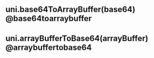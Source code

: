 ## uni.base64ToArrayBuffer(base64) @base64toarraybuffer

<!-- UTSAPIJSON.base64ToArrayBuffer.description -->

<!-- UTSAPIJSON.base64ToArrayBuffer.param -->

<!-- UTSAPIJSON.base64ToArrayBuffer.returnValue -->

<!-- UTSAPIJSON.base64ToArrayBuffer.compatibility -->

<!-- UTSAPIJSON.base64ToArrayBuffer.tutorial -->

## uni.arrayBufferToBase64(arrayBuffer) @arraybuffertobase64

<!-- UTSAPIJSON.arrayBufferToBase64.description -->

<!-- UTSAPIJSON.arrayBufferToBase64.param -->

<!-- UTSAPIJSON.arrayBufferToBase64.returnValue -->

<!-- UTSAPIJSON.arrayBufferToBase64.compatibility -->

<!-- UTSAPIJSON.arrayBufferToBase64.tutorial -->

<!-- UTSAPIJSON.base64.example -->

<!-- UTSAPIJSON.general_type.name -->

<!-- UTSAPIJSON.general_type.param -->
